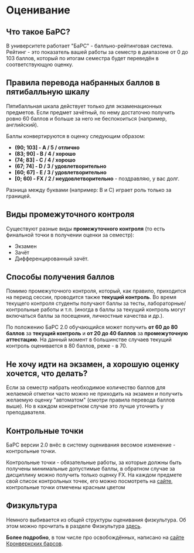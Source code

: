# Оценивание

## Что такое БаРС?
В университете работает "БаРС" - балльно-рейтинговая система.
Рейтинг - это показатель вашей работы за семестр в диапазоне от 0 до 103 баллов, который по итогам семестра будет переведён в соответствующую оценку.

## Правила перевода набранных баллов в пятибалльную шкалу

Пятибалльная шкала действует только для экзаменационных предметов. Если предмет зачётный, по нему достаточно получить ровно 60 баллов и больше за него не беспокоиться (например, английский).


Баллы конвертируются в оценку следующим образом:
- **(90; 103] - A / 5 / отлично** 
- **(83; 90] - B / 4 / хорошо**
- **(74; 83] - C / 4 / хорошо**
- **(67; 74] - D / 3 / удовлетворительно**
- **[60; 67] - E / 3 / удовлетворительно**
- **[0; 60) - FX / 2 / неудовлетворительно** - поздравляю, у вас долг.

Разница между буквами (например: B и C) играет роль только за границей.

## Виды промежуточного контроля

Существуют разные виды **промежуточного контроля** (то есть финальной точки в получении оценки за семестр):
- Экзамен
- Зачёт
- Дифференцированный зачёт.


## Способы получения баллов

Помимо промежуточного контроля, который, как правило, приходится на период сессии, проводится также **текущий контроль**. Во время текущего контроля студенты получают баллы за тесты, лабораторные/контрольные работы и т.п. (иногда в баллы за текущий контроль могут включаться баллы за посещения, личностные качества и др.).

По положению БаРС 2.0 обучающийся может получить **от 60 до 80 баллов** за **текущий контроль** и **от 20 до 40 баллов** за **промежуточную аттестацию**. На данный момент в большинстве случаев текущий контроль оценивается в 80 баллов, реже - в 70.

## Не хочу идти на экзамен, а хорошую оценку хочется, что делать?

Если за семестр набрать необходимое количество баллов для желаемой отметки часто можно не приходить на экзамен и получить желаемую оценку "автоматом" (смотри правила перевода баллов выше). Но в каждом конкретном случае это лучше уточнить у преподавателя.  


## Контрольные точки
БаРС версии 2.0 внёс в систему оценивания весомое изменение - контрольные точки. 

Контрольные точки - обязательные работы, за которые должны быть получены минимальные допустимые баллы, в обратном случае за дисциплину можно получить только оценку FX. На каждом предмете свой список контрольных точек, его можно посмотреть на [сайте](https://bars.itmo.ru/login), контрольные точки отмечены красным цветом 

## Физкультура
Немного выбивается из общей структуры оценивания физкультура. Об этом можно прочитать в разделе Физкультура [здесь](study/educational_process.md).

**Более подробно**, в том числе про освобождённых, написано на [сайте Кронверкских барсов](https://kronbars.itmo.ru/club/info/).

